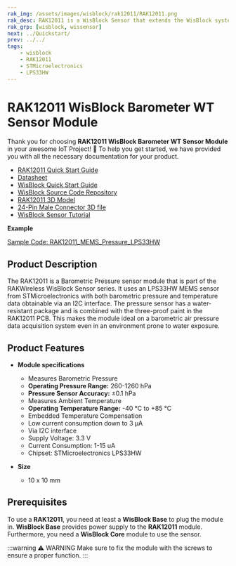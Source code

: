 ```yaml
---
rak_img: /assets/images/wisblock/rak12011/RAK12011.png
rak_desc: RAK12011 is a WisBlock Sensor that extends the WisBlock system with a water-resistant pressure sensor of LPS33HW. This makes it easy to build up a barometric air pressure data acquisition system even in a wet environment.
rak_grp: [wisblock, wissensor]
next: ../Quickstart/
prev: ../../
tags:
    - wisblock
    - RAK12011
    - STMicroelectronics
    - LPS33HW
---
```



# RAK12011 WisBlock Barometer WT Sensor Module

Thank you for choosing **RAK12011 WisBlock Barometer WT Sensor Module** in your awesome IoT Project! 🎉 To help you get started, we have provided you with all the necessary documentation for your product.

* [RAK12011 Quick Start Guide](../Quickstart/)
* [Datasheet](../Datasheet/)
* <a href="../../Quickstart/" target="_blank">WisBlock Quick Start Guide</a>
* [WisBlock Source Code Repository](https://github.com/RAKWireless/WisBlock/)
* [RAK12011 3D Model](https://downloads.rakwireless.com/3D_File/WisBlock/3D_RAK12011.stp)
* [24-Pin Male Connector 3D file](https://downloads.rakwireless.com/3D_File/Accessory/WisConnector/M24S1003K6M.stp)
* [WisBlock Sensor Tutorial](/Knowledge-Hub/Learn/WisBlock-Sensor-Tutorial/)

**Example**

[Sample Code: RAK12011_MEMS_Pressure_LPS33HW](https://github.com/RAKWireless/WisBlock/tree/master/examples/common/sensors/RAK12011_MEMS_Pressure_LPS33HW)

## Product Description

The RAK12011 is a Barometric Pressure sensor module that is part of the RAKWireless WisBlock Sensor series. It uses an LPS33HW MEMS sensor from STMicroelectronics with both barometric pressure and temperature data obtainable via an I2C interface. The pressure sensor has a water-resistant package and is combined with the three-proof paint in the RAK12011 PCB. This makes the module ideal on a barometric air pressure data acquisition system even in an environment prone to water exposure.

## Product Features

* **Module specifications**
    * Measures Barometric Pressure
    * **Operating Pressure Range:** 260-1260&nbsp;hPa
    * **Pressure Sensor Accuracy:** ±0.1&nbsp;hPa
    * Measures Ambient Temperature
    * **Operating Temperature Range:** -40&nbsp;°C to +85&nbsp;°C
    * Embedded Temperature Compensation
    * Low current consumption down to 3&nbsp;μA
    * Via I2C interface
    * Supply Voltage: 3.3&nbsp;V
    * Current Consumption: 1-15&nbsp;uA
    * Chipset: STMicroelectronics LPS33HW

* **Size**
    * 10 x 10&nbsp;mm

## Prerequisites

To use a **RAK12011**, you need at least a **WisBlock Base** to plug the module in. **WisBlock Base** provides power supply to the **RAK12011** module. Furthermore, you need a **WisBlock Core** module to use the sensor.

:::warning ⚠️ WARNING
Make sure to fix the module with the screws to ensure a proper function.
:::